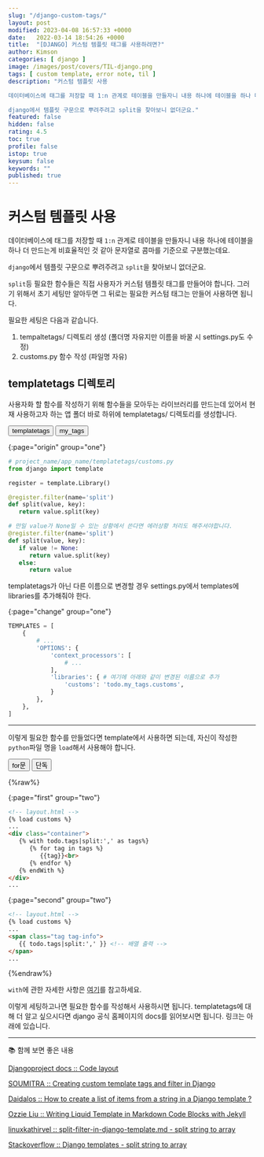 ```yaml
---
slug: "/django-custom-tags/"
layout: post
modified: 2023-04-08 16:57:33 +0000
date:   2022-03-14 18:54:26 +0000
title:  "[DJANGO] 커스텀 템플릿 태그를 사용하려면?"
author: Kimson
categories: [ django ]
image: /images/post/covers/TIL-django.png
tags: [ custom template, error note, til ]
description: "커스텀 템플릿 사용

데이터베이스에 태그를 저장할 때 1:n 관계로 테이블을 만들자니 내용 하나에 테이블을 하나 더 만드는게 비효율적인 것 같아 문자열로 콤마를 기준으로 구분했는데요.

django에서 템플릿 구문으로 뿌려주려고 split을 찾아보니 없더군요."
featured: false
hidden: false
rating: 4.5
toc: true
profile: false
istop: true
keysum: false
keywords: ""
published: true
---
```


# 커스텀 템플릿 사용

데이터베이스에 태그를 저장할 때 `1:n` 관계로 테이블을 만들자니 내용 하나에 테이블을 하나 더 만드는게 비효율적인 것 같아 문자열로 콤마를 기준으로 구분했는데요.

`django`에서 템플릿 구문으로 뿌려주려고 `split`을 찾아보니 없더군요.

`split`등 필요한 함수들은 직접 사용자가 커스텀 템플릿 태그를 만들어야 합니다. 그러기 위해서 초기 세팅만 알아두면 그 뒤로는 필요한 커스텀 태그는 만들어 사용하면 됩니다.

필요한 세팅은 다음과 같습니다.

1. tempaltetags/ 디렉토리 생성 (폴더명 자유지만 이름을 바꿀 시 settings.py도 수정)
2. customs.py 함수 작성 (파일명 자유)

## templatetags 디렉토리

사용자화 할 함수를 작성하기 위해 함수들을 모아두는 라이브러리를 만드는데 있어서 현재 사용하고자 하는 앱 폴더 바로 하위에 templatetags/ 디렉토리를 생성합니다.

<div class="btn-bundle">
   <button class="btn btn-info" target="origin" group="one">templatetags</button>
   <button class="btn btn-info" target="change" group="one">my_tags</button>
</div>

{:page="origin" group="one"}
```python
# project_name/app_name/templatetags/customs.py
from django import template

register = template.Library()

@register.filter(name='split')
def split(value, key):
   return value.split(key)

# 만일 value가 None일 수 있는 상황에서 쓴다면 에러상황 처리도 해주셔야합니다.
@register.filter(name='split')
def split(value, key):
   if value != None:
      return value.split(key)
   else:
      return value
```

<div page="change" group="one">
   templatetags가 아닌 다른 이름으로 변경할 경우 settings.py에서 templates에 libraries를 추가해줘야 한다.
</div>

{:page="change" group="one"}
```python
TEMPLATES = [
    {
        # ...
        'OPTIONS': {
            'context_processors': [
                # ...
            ],
            'libraries': { # 여기에 아래와 같이 변경된 이름으로 추가
                'customs': 'todo.my_tags.customs',
            }
        },
    },
]
```

-----

이렇게 필요한 함수를 만들었다면 template에서 사용하면 되는데, 자신이 작성한 `python`파일 명을 `load`해서 사용해야 합니다.

<div class="btn-bundle">
   <button class="btn btn-info" target="first" group="two">for문</button>
   <button class="btn btn-info" target="second" group="two">단독</button>
</div>

{%raw%}

{:page="first" group="two"}
```html
<!-- layout.html -->
{% load customs %}
...
<div class="container">
   {% with todo.tags|split:',' as tags%}
      {% for tag in tags %}
         {{tag}}<br>
      {% endfor %}
   {% endWith %}
</div>
...
```

{:page="second" group="two"}
```html
<!-- layout.html -->
{% load customs %}
...
<span class="tag tag-info">
   {{ todo.tags|split:',' }} <!-- 배열 출력 -->
</span>
...
```

{%endraw%}

`with`에 관한 자세한 사항은 [여기](https://docs.djangoproject.com/en/4.0/ref/templates/builtins/)를 참고하세요.

이렇게 세팅하고나면 필요한 함수를 작성해서 사용하시면 됩니다. templatetags에 대해 더 알고 싶으시다면 django 공식 홈페이지의 docs를 읽어보시면 됩니다. 링크는 아래에 있습니다.

-----

📚 함께 보면 좋은 내용

[Djangoproject docs :: Code layout](https://docs.djangoproject.com/en/4.0/howto/custom-template-tags/#code-layout)

[SOUMITRA :: Creating custom template tags and filter in Django](https://roytuts.com/creating-custom-template-tags-and-filter-in-django/)

[Daidalos :: How to create a list of items from a string in a Django template ?](https://moonbooks.org/Articles/How-to-create-a-list-of-items-from-a-string-in-a-Django-template-/)

[Ozzie Liu :: Writing Liquid Template in Markdown Code Blocks with Jekyll](https://ozzieliu.com/2016/04/26/writing-liquid-template-in-markdown-with-jekyll/)

[linuxkathirvel :: split-filter-in-django-template.md - split string to array](https://gist.github.com/linuxkathirvel/8127c40fdad028bbb79bec24f36eee1c)

[Stackoverflow :: Django templates - split string to array](https://stackoverflow.com/questions/8317537/django-templates-split-string-to-array)